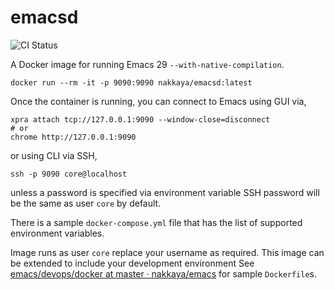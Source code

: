 # emacsd

![CI Status](https://github.com/nakkaya/emacsd/actions/workflows/main.yml/badge.svg)

A Docker image for running Emacs 29 `--with-native-compilation`. 

    docker run --rm -it -p 9090:9090 nakkaya/emacsd:latest

Once the container is running, you can connect to Emacs using GUI via,

    xpra attach tcp://127.0.0.1:9090 --window-close=disconnect
    # or
    chrome http://127.0.0.1:9090

or using CLI via SSH,

    ssh -p 9090 core@localhost

unless a password is specified via environment variable SSH password
will be the same as user `core` by default.

There is a sample `docker-compose.yml` file that has the list of
supported environment variables.

Image runs as user `core` replace your username as required. This
image can be extended to include your development environment See
[emacs/devops/docker at master ·
nakkaya/emacs](https://github.com/nakkaya/emacs/tree/master/devops/docker)
for sample `Dockerfile`s.

